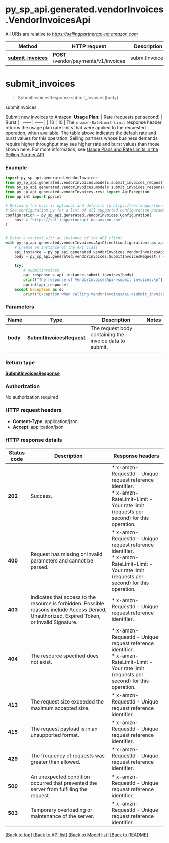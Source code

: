 # py_sp_api.generated.vendorInvoices.VendorInvoicesApi

All URIs are relative to *https://sellingpartnerapi-na.amazon.com*

Method | HTTP request | Description
------------- | ------------- | -------------
[**submit_invoices**](VendorInvoicesApi.md#submit_invoices) | **POST** /vendor/payments/v1/invoices | submitInvoices


# **submit_invoices**
> SubmitInvoicesResponse submit_invoices(body)

submitInvoices

Submit new invoices to Amazon.  **Usage Plan:**  | Rate (requests per second) | Burst | | ---- | ---- | | 10 | 10 |  The `x-amzn-RateLimit-Limit` response header returns the usage plan rate limits that were applied to the requested operation, when available. The table above indicates the default rate and burst values for this operation. Selling partners whose business demands require higher throughput may see higher rate and burst values than those shown here. For more information, see [Usage Plans and Rate Limits in the Selling Partner API](https://developer-docs.amazon.com/sp-api/docs/usage-plans-and-rate-limits-in-the-sp-api).

### Example


```python
import py_sp_api.generated.vendorInvoices
from py_sp_api.generated.vendorInvoices.models.submit_invoices_request import SubmitInvoicesRequest
from py_sp_api.generated.vendorInvoices.models.submit_invoices_response import SubmitInvoicesResponse
from py_sp_api.generated.vendorInvoices.rest import ApiException
from pprint import pprint

# Defining the host is optional and defaults to https://sellingpartnerapi-na.amazon.com
# See configuration.py for a list of all supported configuration parameters.
configuration = py_sp_api.generated.vendorInvoices.Configuration(
    host = "https://sellingpartnerapi-na.amazon.com"
)


# Enter a context with an instance of the API client
with py_sp_api.generated.vendorInvoices.ApiClient(configuration) as api_client:
    # Create an instance of the API class
    api_instance = py_sp_api.generated.vendorInvoices.VendorInvoicesApi(api_client)
    body = py_sp_api.generated.vendorInvoices.SubmitInvoicesRequest() # SubmitInvoicesRequest | The request body containing the invoice data to submit.

    try:
        # submitInvoices
        api_response = api_instance.submit_invoices(body)
        print("The response of VendorInvoicesApi->submit_invoices:\n")
        pprint(api_response)
    except Exception as e:
        print("Exception when calling VendorInvoicesApi->submit_invoices: %s\n" % e)
```



### Parameters


Name | Type | Description  | Notes
------------- | ------------- | ------------- | -------------
 **body** | [**SubmitInvoicesRequest**](SubmitInvoicesRequest.md)| The request body containing the invoice data to submit. | 

### Return type

[**SubmitInvoicesResponse**](SubmitInvoicesResponse.md)

### Authorization

No authorization required

### HTTP request headers

 - **Content-Type**: application/json
 - **Accept**: application/json

### HTTP response details

| Status code | Description | Response headers |
|-------------|-------------|------------------|
**202** | Success. |  * x-amzn-RequestId - Unique request reference identifier. <br>  * x-amzn-RateLimit-Limit - Your rate limit (requests per second) for this operation. <br>  |
**400** | Request has missing or invalid parameters and cannot be parsed. |  * x-amzn-RequestId - Unique request reference identifier. <br>  * x-amzn-RateLimit-Limit - Your rate limit (requests per second) for this operation. <br>  |
**403** | Indicates that access to the resource is forbidden. Possible reasons include Access Denied, Unauthorized, Expired Token, or Invalid Signature. |  * x-amzn-RequestId - Unique request reference identifier. <br>  |
**404** | The resource specified does not exist. |  * x-amzn-RequestId - Unique request reference identifier. <br>  * x-amzn-RateLimit-Limit - Your rate limit (requests per second) for this operation. <br>  |
**413** | The request size exceeded the maximum accepted size. |  * x-amzn-RequestId - Unique request reference identifier. <br>  |
**415** | The request payload is in an unsupported format. |  * x-amzn-RequestId - Unique request reference identifier. <br>  |
**429** | The frequency of requests was greater than allowed. |  * x-amzn-RequestId - Unique request reference identifier. <br>  |
**500** | An unexpected condition occurred that prevented the server from fulfilling the request. |  * x-amzn-RequestId - Unique request reference identifier. <br>  |
**503** | Temporary overloading or maintenance of the server. |  * x-amzn-RequestId - Unique request reference identifier. <br>  |

[[Back to top]](#) [[Back to API list]](../README.md#documentation-for-api-endpoints) [[Back to Model list]](../README.md#documentation-for-models) [[Back to README]](../README.md)

